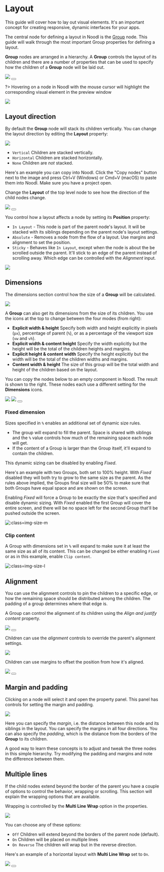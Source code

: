 # Layout

This guide will cover how to lay out visual elements. It's an important concept for creating responsive, dynamic interfaces for your apps.

The central node for defining a layout in Noodl is the [Group](nodes/visual/group) node. This guide will walk through the most important Group properties for defining a layout.

**Group** nodes are arranged in a hierarchy. A **Group** controls the layout of its children and there are a number of properties that can be used to specify how the children of a **Group** node will be laid out.

<div class="ndl-images">
    <img src="/guides/layouts/groups.png" class="ndl-image med"></img>  
     <button class="ndl-copy-nodes-button" onClick='copyJsonToClipboard({"nodes":[{"id":"5a81ad6d-b8eb-16f8-e2b3-3533c0a05462","type":"Group","label":"Group","x":176,"y":140.5,"parameters":{"backgroundColor":"#FFFFFF"},"ports":[],"children":[{"id":"999f7f8b-6678-ed24-5ea9-08b25e1b394e","type":"Group","x":196,"y":186.5,"parameters":{"marginTop":{"value":20,"unit":"px"},"marginLeft":{"value":20,"unit":"px"},"marginRight":{"value":20,"unit":"px"},"marginBottom":{"value":20,"unit":"px"},"paddingTop":{"value":50,"unit":"px"},"paddingLeft":{"value":50,"unit":"px"},"paddingRight":{"value":50,"unit":"px"},"paddingBottom":{"value":50,"unit":"px"},"backgroundColor":"#DBDBDB"},"ports":[],"children":[{"id":"ddde9610-f9a6-03bd-bb46-4a67d56a2180","type":"Group","x":216,"y":232.5,"parameters":{"backgroundColor":"#B5B5B5"},"ports":[],"children":[]}]}]}],"connections":[]})'></button>
</div>

?> Hovering on a node in Noodl with the mouse cursor will highlight the corresponding visual element in the preview window

<div class="ndl-images">
    <img src="/guides/layouts/hover.gif" class="ndl-image med"></img>
</div>

## Layout direction

By default the **Group** node will stack its children vertically. You can change the layout direction by editing the **Layout** property:

<div class="ndl-images">
    <img src="/guides/layouts/layout-prop.png" class="ndl-image med"></img>  
</div>

- `Vertical` Children are stacked vertically.
- `Horizontal` Children are stacked horizontally.
- `None` Children are _not_ stacked.

Here's an example you can copy into Noodl. Click the "Copy nodes" button next to the image and press Ctrl+V (Windows) or Cmd+V (macOS) to paste them into Noodl. Make sure you have a project open.

Change the **Layout** of the top level node to see how the direction of the child nodes change.

<div class="ndl-images">
    <img src="/guides/layouts/layout-dir.png" class="ndl-image med"></img>  
     <button class="ndl-copy-nodes-button" onClick='copyJsonToClipboard({"nodes":[{"id":"9f88e7d6-959c-7946-f66d-3db6257d522b","type":"Group","label":"Layout node","x":290,"y":395,"parameters":{"sizeMode":"explicit","backgroundColor":"#E6E6E6"},"ports":[],"children":[{"id":"8a0b2c8c-c534-bdcc-102d-2905b48d8885","type":"Group","x":310,"y":456,"parameters":{"marginTop":{"value":5,"unit":"px"},"marginLeft":{"value":5,"unit":"px"},"marginRight":{"value":5,"unit":"px"},"marginBottom":{"value":5,"unit":"px"},"backgroundColor":"#C2C2C2","width":{"value":100,"unit":"px"},"height":{"value":100,"unit":"px"}},"ports":[],"children":[]},{"id":"bcfa83ad-f05f-d7ff-13a4-f82ac19bd664","type":"Group","x":310,"y":502,"parameters":{"marginTop":{"value":5,"unit":"px"},"marginLeft":{"value":5,"unit":"px"},"marginRight":{"value":5,"unit":"px"},"marginBottom":{"value":5,"unit":"px"},"backgroundColor":"#C2C2C2","width":{"value":100,"unit":"px"},"height":{"value":100,"unit":"px"}},"ports":[],"children":[]},{"id":"35c2039f-5f12-3dab-bc94-a7c630aa9698","type":"Group","x":310,"y":548,"parameters":{"marginTop":{"value":5,"unit":"px"},"marginLeft":{"value":5,"unit":"px"},"marginRight":{"value":5,"unit":"px"},"marginBottom":{"value":5,"unit":"px"},"backgroundColor":"#C2C2C2","width":{"value":100,"unit":"px"},"height":{"value":100,"unit":"px"}},"ports":[],"children":[]}]}],"connections":[]})'></button>
</div>

You control how a layout affects a node by setting its **Position** property:

- `In Layout` - This node is part of the parent node's layout. It will be stacked with its siblings depending on the parent node's layout settings.
- `Absolute` - Removes a node from the flow of a layout. Use margins and alignment to set the position.
- `Sticky` - Behaves like `In Layout`, except when the node is about the be scrolled outside the parent. It'll stick to an edge of the parent instead of scrolling away. Which edge can be controlled with the _Alignment_ input.

<div class="ndl-images">
    <img src="/guides/layouts/layout-absolute.png" class="ndl-image med"></img>  
</div>

## Dimensions

The dimensions section control how the size of a **Group** will be calculated.

<div class="ndl-images">
    <img src="/guides/layouts/dims-1.png" class="ndl-image med"></img>  
</div>

A **Group** can also get its dimensions from the size of its children. You use the icons at the top to change between the four modes (from right):

- **Explicit width & height** Specify both width and height explicitly in  pixels (`px`), percentage of parent (`%`), or as a percentage of the viewport size (`vw` and `vh`).
- **Explicit width & content height** Specify the width explicitly but the height will be the total of the children heights and margins.
- **Explicit height & content width** Specify the height explicitly but the width will be the total of the children widths and margins.
- **Content width & height** The size of this group will be the total width and height of the children based on the layout.

You can copy the nodes below to an empty component in Noodl. The result is shown to the right. These nodes each use a different setting for the **Dimensions** icons.

<div class="ndl-images">
    <img src="/guides/layouts/content-size-nodes.png" class="ndl-image small"></img>  
     <img src="/guides/layouts/content-size-example.png" class="ndl-image small"></img> 
      <button class="ndl-copy-nodes-button" onClick='copyJsonToClipboard({"nodes":[{"id":"3aad82a0-9636-d391-b31c-06f66be77bdc","type":"Group","x":243,"y":178,"parameters":{"backgroundColor":"#FFFFFF"},"ports":[],"children":[{"id":"61757927-9c6c-3afb-a964-1492a5ff5a90","type":"Group","label":"Content height","x":263,"y":224,"parameters":{"sizeMode":"contentHeight","backgroundColor":"#D6D6D6","marginBottom":{"value":20,"unit":"px"},"width":{"value":100,"unit":"px"}},"ports":[],"children":[{"id":"cefc770e-47c0-ddfd-0caa-b88831ce8e8f","type":"Circle","x":283,"y":285,"parameters":{"fillColor":"#858585","size":50},"ports":[],"children":[]}]},{"id":"ccdbfc6b-8138-cc99-6ffc-aaf6b5c4b56e","type":"Group","label":"Content size","x":263,"y":331,"parameters":{"sizeMode":"contentSize","backgroundColor":"#D6D6D6","marginBottom":{"value":20,"unit":"px"}},"ports":[],"children":[{"id":"cef82662-86c6-43d7-5221-fa47869a5043","type":"Circle","x":283,"y":392,"parameters":{"fillColor":"#858585","size":50},"ports":[],"children":[]}]},{"id":"000843d3-fdf9-7638-67e3-42617b66bf4f","type":"Group","label":"Content width","x":263,"y":438,"parameters":{"sizeMode":"contentWidth","backgroundColor":"#D6D6D6","height":{"value":100,"unit":"px"}},"ports":[],"children":[{"id":"f94a589b-b042-9f9e-1d2f-0599a5fe2f41","type":"Circle","x":283,"y":499,"parameters":{"fillColor":"#858585","size":50},"ports":[],"children":[]}]}]}],"connections":[]})'></button> 
</div>

### Fixed dimension

Sizes specified in `%` enables an additional set of dynamic size rules. 
- The group will expand to fill the parent. Space is shared with siblings and the `%` value controls how much of the remaining space each node will get.
- If the content of a Group is larger than the Group itself, it'll expand to contain the children.

This dynamic sizing can be disabled by enabling _Fixed_.

Here's an example with two Groups, both set to 100% height. With _Fixed_ disabled they will both try to grow to the same size as the parent. As the rules above implied, the Groups final size will be 50% to make sure that both Groups have equal space and are shown on the screen.

Enabling _Fixed_ will force a Group to be exactly the size that's specified and disable dynamic sizing. With _Fixed_ enabled the first Group will cover the entire screen, and there will be no space left for the second Group that'll be pushed outside the screen.

![](layouts/fixed-height.gif ':class=img-size-m')

### Clip content

A Group with dimensions set in `%` will expand to make sure it at least the same size as all of its content.
This can be changed be either enabling `Fixed` or as in this example, enable `Clip content`. 

![](layouts/clip.gif ':class=img-size-l')

## Alignment

You can use the alignment controls to pin the children to a specific edge, or how the remaining space should be distributed among the children. The padding of a group determines where that edge is.

A Group can control the alignment of its children using the _Align and justify content_ property.

<div class="ndl-images">
    <img src="guides/layouts/alignment.gif" class="ndl-image large">
      <button class="ndl-copy-nodes-button" onClick='copyJsonToClipboard({"nodes":[{"id":"6bede195-ea0c-d5ca-a315-500079267560","type":"Group","x":198.0,"y":196,"parameters":{"backgroundColor":"#D6D6D6"},"children":[{"id":"b5beb893-c7ae-9467-da03-0032b8221ab6","type":"Circle","x":218.0,"y":242,"parameters":{"fillColor":"#858585"}},{"id":"0404c68a-525c-f975-60d3-8d0f7143abb7","type":"Circle","x":218.0,"y":288,"parameters":{"fillColor":"#858585"}},{"id":"b2b85213-f75e-7d0b-050e-dbee3c312fd7","type":"Circle","x":218.0,"y":334,"parameters":{"fillColor":"#858585"}}]}]})'></button> 
</div>

Children can use the _alignment_ controls to override the parent's alignment settings.

<div class="ndl-images">
    <img src="/guides/layouts/align-props.png" class="ndl-image med"></img>  
</div>

Children can use margins to offset the position from how it's aligned.

<div class="ndl-images">
    <img src="/guides/layouts/align.gif" class="ndl-image large">
      <button class="ndl-copy-nodes-button" onClick='copyJsonToClipboard({"nodes":[{"id":"8a968ff3-9099-fc23-eaef-b3f3c2f8a271","type":"Group","label":"Layout None","x":-124.8300537163023,"y":231.19983547495616,"parameters":{"backgroundColor":"#FFFFFF","flexDirection":"none"},"ports":[],"children":[{"id":"6c2df5ce-7596-06da-a5c5-335275501d64","type":"Circle","x":-104.8300537163023,"y":292.19983547495616,"parameters":{"fillColor":"#C9C9C9","alignY":"top","alignX":"left"},"ports":[],"children":[]}]}],"connections":[]})'></button> 
</div>

## Margin and padding

Clicking on a node will select it and open the property panel. This panel has controls for setting the margin and padding.

<div class="ndl-images">
    <img src="/guides/layouts/margin-and-padding-props.png" class="ndl-image small"></img>
</div>

Here you can specify the _margin_, i.e. the distance between this node and its siblings in the layout. You can specify the margins in all four directions. You can also specify the _padding_, which is the distance from the borders of the **Group** to its children.

A good way to learn these concepts is to adjust and tweak the three nodes in this simple hierarchy. Try modifying the padding and margins and note the difference between them.

## Multiple lines

If the child nodes extend beyond the border of the parent you have a couple of options to control the behavior, wrapping or scrolling. This section will explain the wrapping options that are available.

Wrapping is controlled by the **Multi Line Wrap** option in the properties.

<div class="ndl-images">
    <img src="/guides/layouts/wrap.png" class="ndl-image med"></img>  
</div>

You can choose any of these options:

- `Off` Children will extend beyond the borders of the parent node (default).
- `On` Children will be placed on multiple lines
- `On Reverse` The children will wrap but in the reverse direction.

Here's an example of a horizontal layout with **Multi Line Wrap** set to `On`.

<div class="ndl-images">
    <img src="guides/layouts/multi-line.gif" class="ndl-image large">
      <button class="ndl-copy-nodes-button" onClick='copyJsonToClipboard({"nodes":[{"id":"4ea33114-1bd2-d35a-79b6-9c6daf4ba473","type":"Group","x":198.0,"y":196.0,"parameters":{"backgroundColor":"#D6D6D6","flexDirection":"row","flexWrap":"wrap"},"children":[{"id":"beeb24c5-2bf0-ca33-62ce-b448a10f1b09","type":"Circle","x":218.0,"y":242.0,"parameters":{"fillColor":"#858585"}},{"id":"1742b597-6ee5-dd00-0781-ec3c368b9bdc","type":"Circle","x":218.0,"y":288.0,"parameters":{"fillColor":"#858585"}},{"id":"e4fc4976-3c13-4a5d-701c-ef3a72eb17b5","type":"Circle","x":218.0,"y":334.0,"parameters":{"fillColor":"#858585"}},{"id":"37441ff4-81ac-47ac-2882-8d3f5a4151b4","type":"Circle","x":251.53808416795107,"y":210.45256017010956,"parameters":{"fillColor":"#858585"}},{"id":"4d7a3378-7b80-1f6d-c0cd-285360f291f6","type":"Circle","x":251.53808416795107,"y":256.45256017010956,"parameters":{"fillColor":"#858585"}},{"id":"b1a7b659-7519-e8ea-f4f5-96bba6954b81","type":"Circle","x":251.53808416795107,"y":302.45256017010956,"parameters":{"fillColor":"#858585"}}]}]})'></button> 
</div>
